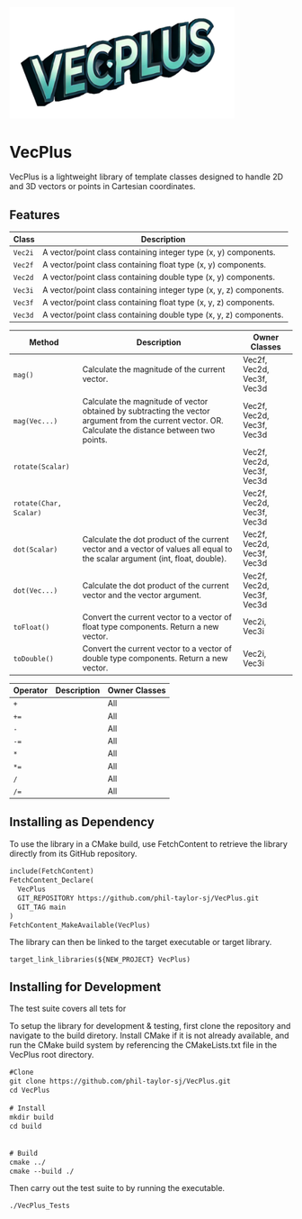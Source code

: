 <img src="https://raw.githubusercontent.com/phil-taylor-sj/images/main/vecplus-logo.png" alt="Logo" width="400"/>

# VecPlus

VecPlus is a lightweight library of template classes designed to handle 2D and 3D vectors or points in Cartesian coordinates.

## Features

| Class | Description |
| --- | --- |
| `Vec2i` | A vector/point class containing integer type (x, y) components. |
| `Vec2f` | A vector/point class containing float type (x, y) components. |
| `Vec2d` | A vector/point class containing double type (x, y) components. |
| `Vec3i` | A vector/point class containing integer type (x, y, z) components. |
| `Vec3f` | A vector/point class containing float type (x, y, z) components. |
| `Vec3d` | A vector/point class containing double type (x, y, z) components. |

| Method | Description | Owner Classes |
| --- | --- | --- |
| `mag()` | Calculate the magnitude of the current vector.  | Vec2f, Vec2d, Vec3f, Vec3d |
| `mag(Vec...)` | Calculate the magnitude of vector obtained by subtracting the vector argument from the current vector. OR. Calculate the distance between two points. | Vec2f, Vec2d, Vec3f, Vec3d |
| `rotate(Scalar)` |   | Vec2f, Vec2d, Vec3f, Vec3d |
| `rotate(Char, Scalar)` | | Vec2f, Vec2d, Vec3f, Vec3d |
| `dot(Scalar)` | Calculate the dot product of the current vector and a vector of values all equal to the scalar argument (int, float, double).  | Vec2f, Vec2d, Vec3f, Vec3d |
| `dot(Vec...)` | Calculate the dot product of the current vector and the vector argument. | Vec2f, Vec2d, Vec3f, Vec3d |
| `toFloat()` | Convert the current vector to a vector of float type components. Return a new vector. | Vec2i, Vec3i |
| `toDouble()` | Convert the current vector to a vector of double type components. Return a new vector. | Vec2i, Vec3i |

| Operator | Description | Owner Classes |
| --- | --- | --- |
| `+ ` |  | All | 
| `+=` |  | All | 
| `-` |  | All | 
| `-=` |  | All |
| `*` | | All |
| `*=` | | All |
| `/` | | All |
| `/=` | | All |

## Installing as Dependency

To use the library in a CMake build, use FetchContent to retrieve the library 
directly from its GitHub repository. 

```
include(FetchContent)
FetchContent_Declare(
  VecPlus
  GIT_REPOSITORY https://github.com/phil-taylor-sj/VecPlus.git
  GIT_TAG main
)
FetchContent_MakeAvailable(VecPlus)
```

The library can then be linked to the target executable or target library.

```
target_link_libraries(${NEW_PROJECT} VecPlus)
```

## Installing for Development

The test suite covers all tets for 

To setup the library for development & testing, first clone the repository and navigate to the build diretory. Install CMake if it is not already available, and run the CMake build system by referencing the CMakeLists.txt file in the VecPlus root directory.

```
#Clone
git clone https://github.com/phil-taylor-sj/VecPlus.git
cd VecPlus

# Install
mkdir build
cd build


# Build
cmake ../
cmake --build ./
```

Then carry out the test suite to by running the executable.

```
./VecPlus_Tests
```

